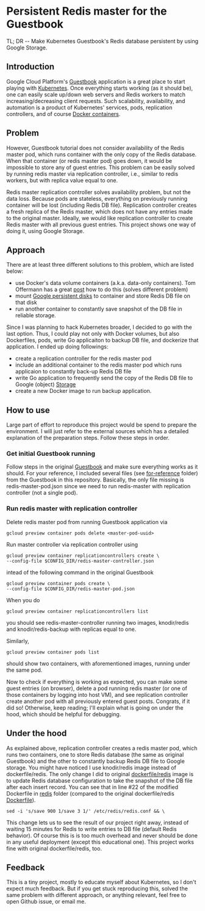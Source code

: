 Persistent Redis master for the Guestbook 
================

TL; DR -- Make Kubernetes Guestbook's Redis database persistent by using Google Storage.

## Introduction

Google Cloud Platform's [Guestbook](https://cloud.google.com/container-engine/docs/guestbook) application is a great place to start playing with [Kubernetes](https://github.com/googlecloudplatform/kubernetes). Once everything starts working (as it should be), one can easily scale up/down web servers and Redis workers to match increasing/decreasing client requests. Such scalability, availability, and automation is a product of Kubernetes' services, pods, replication controllers, and of course [Docker containers](https://github.com/docker/docker). 

## Problem

However, Guestbook tutorial does not consider availability of the Redis master pod, which runs container with the only copy of the Redis database. When that container (or redis master pod) goes down, it would be impossible to store any of guest entries. This problem can be easily solved by running redis master via replication controller, i.e., similar to redis workers, but with replica value equal to one.

Redis master replication controller solves availability problem, but not the data loss. Because pods are stateless, everything on previously running container will be lost (including Redis DB file). Replication controller creates a fresh replica of the Redis master, which does not have any entries made to the original master. Ideally, we would like replication controller to create Redis master with all previous guest entries. This project shows one way of doing it, using Google Storage.

## Approach

There are at least three different solutions to this problem, which are listed below: 
- use Docker's data volume containers (a.k.a. data-only containers). Tom Offermann has a great [post](http://www.offermann.us/2013/12/tiny-docker-pieces-loosely-joined.html) how to do this (solves different problem)
- mount [Google persistent disks](https://cloud.google.com/compute/docs/disks) to container and store Redis DB file on that disk
- run another container to constantly save snapshot of the DB file in reliable storage.

Since I was planning to hack Kubernetes broader, I decided to go with the last option. Thus, I could play not only with Docker volumes, but also Dockerfiles, pods, write Go applicaiton to backup DB file, and dockerize that application. I ended up doing followings:
- create a replication controller for the redis master pod
- include an additional container to the redis master pod which runs applicaion to constantly back-up Redis DB file 
- write Go application to frequently send the copy of the Redis DB file to Google (object) [Storage](https://cloud.google.com/storage/)
- create a new Docker image to run backup application.

## How to use

Large part of effort to reproduce this project would be spend to prepare the environment. I will just refer to the external sources which has a detailed explanation of the preparation steps. Follow these steps in order.

### Get initial Guestbook running

Follow steps in the original [Guestbook](https://cloud.google.com/container-engine/docs/guestbook) and make sure everything works as it should. For your reference, I included several files (see [for-reference](./for-reference) folder) from the Guestbook in this repository. Basically, the only file missing is redis-master-pod.json since we need to run redis-master with replication controller (not a single pod).

### Run redis master with replication controller

Delete redis master pod from running Guestbook application via 

	gcloud preview container pods delete <master-pod-uuid> 

Run master controller via replication controller using

	gcloud preview container replicationcontrollers create \ 
	--config-file $CONFIG_DIR/redis-master-controller.json

intead of the following command in the original Guestbook

	gcloud preview container pods create \ 
	--config-file $CONFIG_DIR/redis-master-pod.json

When you do 

	gcloud preview container replicationcontrollers list 

you should see redis-master-controller running two images, knodir/redis and knodir/redis-backup with replicas equal to one. 

Similarly,

	gcloud preview container pods list 

should show two containers, with aforementioned images, running under the same pod.

Now to check if everything is working as expected, you can make some guest entries (on browser), delete a pod running redis master (or one of those containers by logging into host VM), and see replication controller create another pod with all previously entered guest posts. Congrats, if it did so! Otherwise, keep reading; I'll explain what is going on under the hood, which should be helpful for debugging. 


## Under the hood

As explained above, replication controller creates a redis master pod, which runs two containers, one to store Redis database (the same as original Guestbook) and the other to constantly backup Redis DB file to Google storage. You might have noticed I use knodir/redis image instead of dockerfile/redis. The only change I did to original [dockerfile/redis](https://github.com/dockerfile/redis) image is to update Redis database configuration to take the snapshot of the DB file after each insert record. You can see that in line #22 of the modified Dockerfile in [redis](./redis) folder (compared to the original dockerfile/redis [Dockerfile](https://github.com/dockerfile/redis/blob/master/Dockerfile)).

	sed -i 's/save 900 1/save 3 1/' /etc/redis/redis.conf && \ 

This change lets us to see the result of our project right away, instead of waiting 15 minutes for Redis to write entries to DB file (default Redis behavior). Of course this is is too much overhead and never should be done in any useful deployment (except this educational one). This project works fine with original dockerfile/redis, too.


## Feedback

This is a tiny project, mostly to educate myself about Kubernetes, so I don't expect much feedback. But if you get stuck reproducing this, solved the same problem with different approach, or anything relevant, feel free to open Github issue, or email me.
